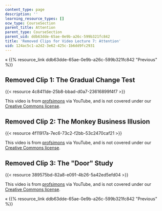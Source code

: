 ```yaml
---
content_type: page
description: ''
learning_resource_types: []
ocw_type: CourseSection
parent_title: Attention
parent_type: CourseSection
parent_uid: ddb63dde-65ae-0e9b-a26c-599b321fc842
title: 'Removed Clips for Video Lecture 7: Attention'
uid: 124ac5c1-a2d2-3e62-425c-1b6dd9fc2931
---
```


« {{% resource_link ddb63dde-65ae-0e9b-a26c-599b321fc842 "Previous" %}}

Removed Clip 1: The Gradual Change Test
---------------------------------------

{{< resource 4c8411de-25b8-bbad-d0a7-23616899f4f7 >}}

This video is from [profsimons](http://www.youtube.com/user/profsimons) via YouTube, and is not covered under our [Creative Commons license](/terms/#cc).

Removed Clip 2: The Monkey Business Illusion
--------------------------------------------

{{< resource 4f11917a-7ec6-73c2-f2bb-53c2470caf21 >}}

This video is from [profsimons](http://www.youtube.com/user/profsimons) via YouTube, and is not covered under our [Creative Commons license](/terms/#cc).

Removed Clip 3: The "Door" Study
--------------------------------

{{< resource 389575bd-82a8-e091-4b26-5a42ed5efd04 >}}

This video is from [profsimons](http://www.youtube.com/user/profsimons) via YouTube, and is not covered under our [Creative Commons license](/terms/#cc).

« {{% resource_link ddb63dde-65ae-0e9b-a26c-599b321fc842 "Previous" %}}